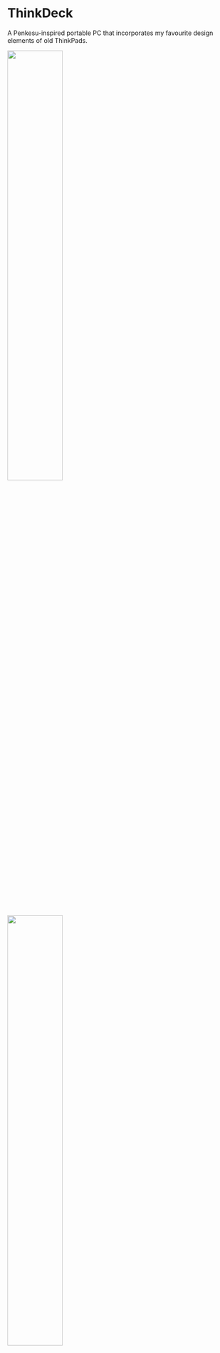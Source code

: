 # ThinkDeck

A Penkesu-inspired portable PC that incorporates my favourite design elements of old ThinkPads.

<p float="center">
  <img src="https://github.com/jchitpin/think-deck/blob/main/images/profile.jpg" width="49.7%" />
  <img src="https://github.com/jchitpin/think-deck/blob/main/images/profile-angled.jpg" width="49.7%" /> 
  <img src="https://github.com/jchitpin/think-deck/blob/main/images/action-shot.jpg" width="100%" /> 
</p>

<p float="center">
  <img src="https://github.com/jchitpin/think-deck/blob/main/images/thinkdeck-weight.jpg" width="49.7%" />
  <img src="https://github.com/jchitpin/think-deck/blob/main/images/thinkdeck-profile.jpg" width="49.7%" /> 
  <img src="https://github.com/jchitpin/think-deck/blob/main/images/thinkdeck-ports-1.jpg" width="49.7%" /> 
  <img src="https://github.com/jchitpin/think-deck/blob/main/images/thinkdeck-ports-2.jpg" width="49.7%" /> 
</p>

## Why would you want one?

1. It looks cool and you like the (slightly chunky) form factor.
2. You need a small(-ish) Linux box, possibly for connecting with other IoT devices.
3. You want a portable computing/note taking device with support for full-sized key switches/keycaps.

## Features and specifications

1. Full-sized key switches/keycaps in a 40% ortho layout.
2. Panel mounted I/O ports for (i) micro B charging, (ii) HDMI display (and therefore audio via monitor), and (iii) USB A 2.0 port.
3. Capactive touch screen display.
4. Visible LED indicators for battery management status (from the PowerBoost 1000C).
5. Power switch enclosed within the case to prevent accidental power toggling.
6. Dimensions are 232x98x55mm (L x W x H).
7. Weighs roughly 840 grams (PETG with 30% infill).

Insert pictures here (TBD).

## Design compromises compared to the original Penkesu

1. Several millimetres longer in all dimensions.
2. Display is relatively small because most electronics are enclosed in the top chassis.
3. Kickstand required to prevent the device from tipping over at a normal viewing angle.



# Materials

<details>
  <summary>Cables and connectors</summary>
 
  * Break-away 0.1" 2x20-pin strip dual male header (or a Raspberry Pi with a presoldered header).  
  * Micro B male OTG to USB A female cable (15cm length).  
  * Micro B male to USB A female cable (15cm length).  
  * USB A Y-splitter cable (make sure it can transfer data;  30cm length).  
  * USB A male to USB C right angle female connector (make sure the right angle connection is fairly slim; 30cm length).  
  * Micro HDMI male to HDMI female cable (15cm length).
     
</details>

<details>
  <summary>Case</summary>
 
  * 6mm wide plastic/wooden/metal dowels or Gameboy Advance SP replacement hinges.
  * 3D printed parts.
     
</details>

<details>
  <summary>Electronics</summary>
 
  * Raspberry Pi Zero 2 W (or possibly a Raspberry Pi Zero W).
  * Adafruit PowerBoost 1000C.
  * HyperPixel 4.0 (rectangle) display.
  * 3.7V 606090 or up to 755590 Li-Po battery. Dimensions may not exceed 91×55×7.5mm (length x width x depth).
  * SPDT Slide Switch (for powering the device). Dimensions should not exceed 8.5x3.5mm (length x width).
     
</details>

<details>
  <summary>Fasteners</summary>
 
  * For HDMI holder (optional)
    * 4 M2x6x3.5mm or M2x8x3.5mm threaded inserts.
    * 4 M2x6mm or M2x8mm screws.
  * For USB-A holder (optional)
    * 4 M2x6x3.5mm or M2x8x3.5mm threaded inserts.
    * 4 M2x6mm or M2x8mm screws.
  * For screen cover
    * 4 M2x6x3.5mm or M2x8x3.5mm threaded inserts.
    * 4 M2x6mm or longer screws (to a max length of 16mm).
  * Middle hinge cover (threaded inserts required with M2 screws!)
    * 2 M2x4x3.5mm threaded inserts.
    * 2 M2x4mm screws.
     
</details>

<details>
  <summary>Keyboard</summary>

  * BM40v2 hotswap PCB with included 2U Stabilizer from KPrepublic.
  * BM40v2 plate from KPrepublic. (Optional and you could also 3D print this)
  * 47 switches compatible with the PCB. (3pin RGB / 5pin RGB / 3pin SMD / 5pin SMD)
  * 47 keycaps. (Cherry profile or lower recommended but 11.9mm OEMs should fit without touching the upper case when closed)

</details>

<details>
  <summary>Miscellaneous</summary>
  
  * Micro SD card with Raspberry Pi OS installed (16GB minimum; Bullseye legacy version recommended as of 2024-02-17 for compatibility with the HyperPixel 4.0 rectangle).
  * A phone kickstand. (I used an ESR branded kickstand.)
  * Kapton tape to secure PowerBoost 1000C and battery to the top chassis.
  * Epoxy or super glue for glueing the hinge covers and hinge mechanisms.
  * Soldering iron, solder, and wire.
  * Utility knife.
  * Cable ties. (Optional)

 </details>
 
# Build guide

## 1. Modifying and printing parts

<details>
  <summary>Modifying the 3D prints (optional)</summary>

  You may need/want to modify the chassis design depending on the size of your components. These include:

  1. Modifying the micro B connector panel cutout.
  2. Modifying the HDMI panel cutout.
  3. Modifying the USB A panel cutout.
  4. Modifying the chassis dimensions to accommodate the length/width of your keyboard.
  5. Adding your own custom screen cover design rather than the standard 30 degree grill.
  6. Print the pieces and carefully trim off any supports. A pair of needle nose pliers is great for removing supports inside the panel cutouts.
   
</details>

<details>
  <summary>Cable modifications and testing</summary>

  I recommend testing whether all of your cables work before installing them into the the chassis. These include:
  
  1. Micro HDMI to HDMI connector.
  2. USB splitter.
  3. Micro B panel connector.
  4. USB C to USB A cable.
     
  I also recommend (carefully!) stripping the outer plastic sheathing to reduce cable bulk and wrapping with a thin layer of Kapton tape. Shaving plastic off the USB housing may help fit them inside the panel cutouts.
   
</details>

<details>
  <summary>Assembling the top and bottom ThinkDeck chassis</summary>

  1. Insert the GBA hinges or dowels into the bottom chassis hinge holes.
  2. Carefully epoxy/superglue the exposed GBA hinges/dowels to the hinge grooves of the top chassis. Make sure the glue does not seep into the bottom chassis hinge holes!
  3. When dry, epoxy/superglue the left and right 3D printed hinge caps to enclose the hinges/dowels.
  4. Insert 2 threaded inserts into the middle hinge of the bottom chassis using a hot soldering iron.
  5. Insert 4 threaded inserts into the top chassis using a hot soldering iron. Take care not to melt the chassis walls!
  6. Optional: sand/prime/sand/paint/clear coat.
   
</details>

## 2. Bottom chassis

<details>
  <summary>Assembling the keyboard</summary>

  Those with an existing 40% keyboard should consider modifying the chassis to accommodate their own board.
  For mechanical keyboard novices such as myself, the instructions are straightforward for the hotswap PCB:

  1. If using a keyboard plate, pop the switches into the plate with the pins in the same direction and aligned with the PCB. You should hear each switch snap into place.
  2. After checking the switch pins are straight, snap the plate+switches into the hotswap PCB. You should see the pins making contact with each socket on the backside of the PCB.
  3. Plug the board into a computer and test whether each switch is correctly installed. Keys that do not register most likely correspond to switches with bent pins that are not contacting the socket.
  4. It is recommended to flash your keyboard before installing it in the case because it can be tricky to enter the bootloader afterwards.
    * Bootmagic reset: Hold down the key at (0,0) in the matrix (the top left key) and then plug the keyboard into the Pi.
    * Physical reset button: Briefly press the button labeled 'RST' on the back of the PCB.
    
</details>

<details>
  <summary>QMK flashing keyboard</summary>

  1. Install QMK and follow their instructions to flash your own keyboard.
  2. See the following links for details:
    * https://github.com/rgoulter/qmk_firmware/tree/bm40hsrgb_rev2/keyboards/kprepublic/bm40hsrgb/rev2
    * https://docs.qmk.fm/#/
    * My [configuration](https://github.com/jchitpin/think-deck/blob/main/QMK/keymap.c).

Note: make sure your keyboard locale is correctly configured! You can specify the locale when installing Raspbian or via `sudo raspi-config`.

</details>

<details>
  <summary>Mounting keyboard in the bottom chassis</summary>

  1. Connect the USB cable to the keyboard PCB and lower them into the bottom chassis.
  2. Route the USB A connector approximately 2-3 inches out of the bottom chassis hinge opening. This cable will connect to the Pi in the top chassis via a USB splitter.
  3. Secure the excess keyboard USB cabling inside the bottom chassis compartment using cable ties.
  4. Insert the keyboard divider into the bottom chassis to hide the excess keyboard USB cabling.
  5. Insert cardstock/paper/rubber spacers surrounding the keyboard if there is excess PCB wiggle room inside the bottom chassis.
     
</details>

## 3. Top chassis

<details>
  <summary>Mounting cable connectors</summary>

  1. Install the microB charging cable into its cutout with the two included screws. 
  2. Install the USB splitter cable and HDMI cable into their respective panel cutouts.
  3. Friction mount the 3D printed USB and HDMI holders to prevent the cable connectors from moving.

  ![](https://github.com/jchitpin/think-deck/blob/main/images/chassis-port-cables.jpg)
  Fit-testing port cable cutouts on an older prototype model. This was before I realized I needed to remove the plastic sheathing.

</details>
   
<details>
  <summary>Assembling the Raspberry Pi and HyperPixel</summary>

  1. Solder the 2x20 break-away header to the Raspberry Pi (unless you bought the presoldered version like I did).
  2. Gently connect the HyperPixel to the Raspberry Pi 2x20 header. The display manufacturer Pimoroni recommends holding the display at the edges.
  3. Insert your microSD card into the Raspberry Pi and power the device.
  
</details>


<details>
  <summary>Installing HyperPixel drivers if the Pi boots to a black screen</summary>

  I successfully got the display working with a legacy version of 64-bit Raspbian (based on Bullseye dated 2023-12-05 rather than Bookworm).
  
  1. Edit Raspbian `/boot/config.txt` file and add the following lines to the top of the screen:
    * `dtoverlay=vc4-kms-dpi-hyperpixel4`
    * `dtparam=rotate=90,touchscreen-swapped-x-y,touchscreen-inverted-x`
  2. Booted into the Pi with the Hyperpixel 4.0 display working (albeit in portrait mode with inverted touchscreen controls).
  3. Ran the `Pi Screen Configuration` application in the drop down menu and changed the screen orientation.
    * Right-clicked on the display and set orientation to `left`.
  
</details> 

<details>
  <summary>Soldering the PowerBoost 1000C to the battery and Pi + HyperPixel</summary>

  Consult the PowerBoost 1000C documentation for pinouts and assembly instructions: https://cdn-learn.adafruit.com/downloads/pdf/adafruit-powerboost-1000c-load-share-usb-charge-boost.pdf

  1. Solder the included USB header to the PowerBoost 1000C PCB (or directly solder the PowerBoost 1000C PCB to the Pi).
  2. Connect the battery to the PowerBoost 1000C via the JST connector or solder the wires directly to the board (what I did).
  3. Solder the on/off switch (SPDT Slide Switch) to the PowerBoost 1000C with enough wire to position the switch on the right chassis compartment.
  
</details> 

<details>
  <summary>Installing remaining electronics in the top chassis</summary>

  1. Plug the microB charging cable into the PowerBoost 1000C USB header, routing excess cable through the bottom of the chassis.
  2. Connect the male USB splitter header to the microB OTG female header. 
  3. Plug the mini HDMI, microB charging, and microB OTG cables into the Pi. Route the two USB splitter headers so that they poke out of the top left part of the HyperPixel display and rest on the battery.
  4. Install the battery into the the left compartment of the chassis with the PowerBoost 1000C lying horizontally at the bottom compartment. The microB charging cable on the PowerBoost should face left towards the battery.
  5. Lower the HyperPixel and Pi into the central compartment of the chassis. 
  6. Carefully insert the on/off switch connected to the PowerBoost 1000C into the "cup holder" of the HDMI holder.

  ![](https://github.com/jchitpin/think-deck/blob/main/images/chassis-upper-guts.jpg)
  Assembled top chassis. Cable management is extremely important. The thicker HDMI cable is bent to rest against to the PowerBoost 1000C USB port. The latest 3D printed files add an additional 0.75mm depth to the battery compartment to give the USB connectors extra clearance from bulging against the screen cover. 

</details> 

<details>
  <summary>Finishing touches</summary>

  1. Insert the keyboard USB connector from the bottom chassis into the remaining USB splitter port.
  2. Tape down any wires that are sticking out.
  3. Tape down the two USB A splitter headers to the battery.
  4. Remove the protective film on the HyperPixel.
  5. Fasten the screen cover to the top chassis with M2 screws.
  6. Fasten the middle hinge cover to the bottom chassis with M2 screws.
  7. Install the quickstand to the back of the bottom chassis. It should come with 3M tape so additional glue shouldn't be necessary.

  ![](https://github.com/jchitpin/think-deck/blob/main/images/front-face-no-fasteners.jpg)
  Assembled ThinkDeck prior to heat setting the screen cover inserts and fastening them.
  
</details> 

# Conclusion

Congratulations! You have built your very own ThinkDeck! I'd like to give a shout out to Penk for inspiring me to build my own cyberdeck.
